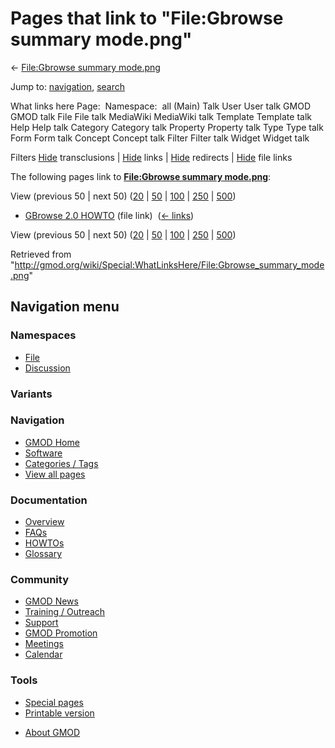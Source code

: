 <div id="mw-page-base" class="noprint">

</div>

<div id="mw-head-base" class="noprint">

</div>

<div id="content" class="mw-body" role="main">

<span id="top"></span>

<div id="mw-js-message" style="display:none;">

</div>



# <span dir="auto">Pages that link to "File:Gbrowse summary mode.png"</span>

<div id="bodyContent">

<div id="contentSub">

← [File:Gbrowse summary
mode.png](/wiki/File:Gbrowse_summary_mode.png "File:Gbrowse summary mode.png")

</div>

<div id="jump-to-nav" class="mw-jump">

Jump to: [navigation](#mw-navigation), [search](#p-search)

</div>

<div id="mw-content-text">

What links here Page:  Namespace:  all (Main) Talk User User talk GMOD
GMOD talk File File talk MediaWiki MediaWiki talk Template Template talk
Help Help talk Category Category talk Property Property talk Type Type
talk Form Form talk Concept Concept talk Filter Filter talk Widget
Widget talk

Filters
[Hide](/mediawiki/index.php?title=Special:WhatLinksHere/File:Gbrowse_summary_mode.png&hidetrans=1 "Special:WhatLinksHere/File:Gbrowse summary mode.png")
transclusions \|
[Hide](/mediawiki/index.php?title=Special:WhatLinksHere/File:Gbrowse_summary_mode.png&hidelinks=1 "Special:WhatLinksHere/File:Gbrowse summary mode.png")
links \|
[Hide](/mediawiki/index.php?title=Special:WhatLinksHere/File:Gbrowse_summary_mode.png&hideredirs=1 "Special:WhatLinksHere/File:Gbrowse summary mode.png")
redirects \|
[Hide](/mediawiki/index.php?title=Special:WhatLinksHere/File:Gbrowse_summary_mode.png&hideimages=1 "Special:WhatLinksHere/File:Gbrowse summary mode.png")
file links

The following pages link to **[File:Gbrowse summary
mode.png](/wiki/File:Gbrowse_summary_mode.png "File:Gbrowse summary mode.png")**:

View (previous 50 \| next 50)
([20](/mediawiki/index.php?title=Special:WhatLinksHere/File:Gbrowse_summary_mode.png&limit=20 "Special:WhatLinksHere/File:Gbrowse summary mode.png")
\|
[50](/mediawiki/index.php?title=Special:WhatLinksHere/File:Gbrowse_summary_mode.png&limit=50 "Special:WhatLinksHere/File:Gbrowse summary mode.png")
\|
[100](/mediawiki/index.php?title=Special:WhatLinksHere/File:Gbrowse_summary_mode.png&limit=100 "Special:WhatLinksHere/File:Gbrowse summary mode.png")
\|
[250](/mediawiki/index.php?title=Special:WhatLinksHere/File:Gbrowse_summary_mode.png&limit=250 "Special:WhatLinksHere/File:Gbrowse summary mode.png")
\|
[500](/mediawiki/index.php?title=Special:WhatLinksHere/File:Gbrowse_summary_mode.png&limit=500 "Special:WhatLinksHere/File:Gbrowse summary mode.png"))

- [GBrowse 2.0 HOWTO](/wiki/GBrowse_2.0_HOWTO "GBrowse 2.0 HOWTO") (file
  link) ‎ <span class="mw-whatlinkshere-tools">([←
  links](/mediawiki/index.php?title=Special:WhatLinksHere&target=GBrowse+2.0+HOWTO "Special:WhatLinksHere"))</span>

View (previous 50 \| next 50)
([20](/mediawiki/index.php?title=Special:WhatLinksHere/File:Gbrowse_summary_mode.png&limit=20 "Special:WhatLinksHere/File:Gbrowse summary mode.png")
\|
[50](/mediawiki/index.php?title=Special:WhatLinksHere/File:Gbrowse_summary_mode.png&limit=50 "Special:WhatLinksHere/File:Gbrowse summary mode.png")
\|
[100](/mediawiki/index.php?title=Special:WhatLinksHere/File:Gbrowse_summary_mode.png&limit=100 "Special:WhatLinksHere/File:Gbrowse summary mode.png")
\|
[250](/mediawiki/index.php?title=Special:WhatLinksHere/File:Gbrowse_summary_mode.png&limit=250 "Special:WhatLinksHere/File:Gbrowse summary mode.png")
\|
[500](/mediawiki/index.php?title=Special:WhatLinksHere/File:Gbrowse_summary_mode.png&limit=500 "Special:WhatLinksHere/File:Gbrowse summary mode.png"))

</div>

<div class="printfooter">

Retrieved from
"<http://gmod.org/wiki/Special:WhatLinksHere/File:Gbrowse_summary_mode.png>"

</div>

<div id="catlinks" class="catlinks catlinks-allhidden">

</div>

<div class="visualClear">

</div>

</div>

</div>

<div id="mw-navigation">

## Navigation menu

<div id="mw-head">



<div id="left-navigation">

<div id="p-namespaces" class="vectorTabs" role="navigation"
aria-labelledby="p-namespaces-label">

### Namespaces

- <span id="ca-nstab-image"><a href="/wiki/File:Gbrowse_summary_mode.png" accesskey="c"
  title="View the file page [c]">File</a></span>
- <span id="ca-talk"><a
  href="/mediawiki/index.php?title=File_talk:Gbrowse_summary_mode.png&amp;action=edit&amp;redlink=1"
  accesskey="t"
  title="Discussion about the content page [t]">Discussion</a></span>

</div>

<div id="p-variants" class="vectorMenu emptyPortlet" role="navigation"
aria-labelledby="p-variants-label">

### 

### Variants[](#)

<div class="menu">

</div>

</div>

</div>

<div id="right-navigation">





</div>



</div>

</div>

</div>

<div id="mw-panel">

<div id="p-logo" role="banner">

<a href="/wiki/Main_Page"
style="background-image: url(http://gmod.org/images/GMOD-cogs.png);"
title="Visit the main page"></a>

</div>

<div id="p-Navigation" class="portal" role="navigation"
aria-labelledby="p-Navigation-label">

### Navigation

<div class="body">

- <span id="n-GMOD-Home">[GMOD Home](/wiki/Main_Page)</span>
- <span id="n-Software">[Software](/wiki/GMOD_Components)</span>
- <span id="n-Categories-.2F-Tags">[Categories /
  Tags](/wiki/Categories)</span>
- <span id="n-View-all-pages">[View all
  pages](/wiki/Special:AllPages)</span>

</div>

</div>

<div id="p-Documentation" class="portal" role="navigation"
aria-labelledby="p-Documentation-label">

### Documentation

<div class="body">

- <span id="n-Overview">[Overview](/wiki/Overview)</span>
- <span id="n-FAQs">[FAQs](/wiki/Category:FAQ)</span>
- <span id="n-HOWTOs">[HOWTOs](/wiki/Category:HOWTO)</span>
- <span id="n-Glossary">[Glossary](/wiki/Glossary)</span>

</div>

</div>

<div id="p-Community" class="portal" role="navigation"
aria-labelledby="p-Community-label">

### Community

<div class="body">

- <span id="n-GMOD-News">[GMOD News](/wiki/GMOD_News)</span>
- <span id="n-Training-.2F-Outreach">[Training /
  Outreach](/wiki/Training_and_Outreach)</span>
- <span id="n-Support">[Support](/wiki/Support)</span>
- <span id="n-GMOD-Promotion">[GMOD
  Promotion](/wiki/GMOD_Promotion)</span>
- <span id="n-Meetings">[Meetings](/wiki/Meetings)</span>
- <span id="n-Calendar">[Calendar](/wiki/Calendar)</span>

</div>

</div>

<div id="p-tb" class="portal" role="navigation"
aria-labelledby="p-tb-label">

### Tools

<div class="body">

- <span id="t-specialpages"><a href="/wiki/Special:SpecialPages" accesskey="q"
  title="A list of all special pages [q]">Special pages</a></span>
- <span id="t-print"><a
  href="/mediawiki/index.php?title=Special:WhatLinksHere/File:Gbrowse_summary_mode.png&amp;printable=yes"
  rel="alternate" accesskey="p"
  title="Printable version of this page [p]">Printable version</a></span>

</div>

</div>

</div>

</div>

<div id="footer" role="contentinfo">

- <span id="footer-places-about">[About
  GMOD](/wiki/GMOD:About "GMOD:About")</span>

<!-- -->






</div>
